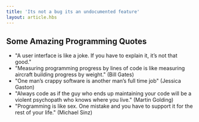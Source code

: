 ```yaml
---
title: 'Its not a bug its an undocumented feature'
layout: article.hbs 
---
```


## Some Amazing Programming Quotes
* "A user interface is like a joke. If you have to explain it, it’s not that good."
* "Measuring programming progress by lines of code is like measuring aircraft building progress by weight." (Bill Gates)
* "One man’s crappy software is another man’s full time job" (Jessica Gaston)
* "Always code as if the guy who ends up maintaining your code will be a violent psychopath who knows where you live." (Martin Golding)
* "Programming is like sex. One mistake and you have to support it for the rest of your life." (Michael Sinz)